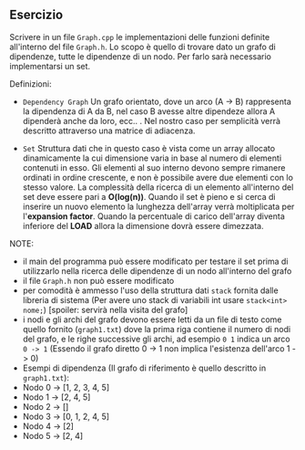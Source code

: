 ## Esercizio 

Scrivere in un file `Graph.cpp` le implementazioni delle funzioni definite all'interno del file `Graph.h`.
Lo scopo è quello di trovare dato un grafo di dipendenze, tutte le dipendenze di un nodo. Per farlo sarà necessario implementarsi un set.

Definizioni:

- `Dependency Graph`
   Un grafo orientato, dove un arco (A -> B) rappresenta la dipendenza di A da B, nel caso B avesse altre dipendeze allora A dipenderà anche da loro, ecc.. . Nel nostro caso per semplicità verrà descritto attraverso una matrice di adiacenza.

- `Set`
   Struttura dati che in questo caso è vista come un array allocato dinamicamente la cui dimensione varia in base al numero di elementi contenuti in esso. Gli elementi al suo interno devono sempre rimanere ordinati in ordine crescente, e non è possibile avere due elementi con lo stesso valore.
   La complessità della ricerca di un elemento all'interno del set deve essere pari a __O(log(n))__.
   Quando il set è pieno e si cerca di inserire un nuovo elemento la lunghezza dell'array verrà moltiplicata per l'__expansion factor__.
   Quando la percentuale di carico dell'array diventa inferiore del __LOAD__ allora la dimensione dovrà essere dimezzata.

NOTE:
 - il main del programma può essere modificato per testare il set prima di utilizzarlo nella ricerca delle dipendenze di un nodo all'interno del grafo
 - il file `Graph.h` non può essere modificato
 - per comodità è ammesso l'uso della struttura dati `stack` fornita dalle libreria di sistema (Per avere uno stack di variabili int usare `stack<int> nome;`) [spoiler: servirà nella visita del grafo]
 - i nodi e gli archi del grafo devono essere letti da un  file di testo come quello fornito (`graph1.txt`) dove la prima riga contiene il numero di nodi del grafo, e le righe successive gli archi, ad esempio `0 1` indica un arco `0 -> 1` (Essendo il grafo diretto 0 -> 1 non implica l'esistenza dell'arco 1 -> 0)
 - Esempi di dipendenza (Il grafo di riferimento è quello descritto in `graph1.txt`): 
  - Nodo 0 -> [1, 2, 3, 4, 5]
  - Nodo 1 -> [2, 4, 5]
  - Nodo 2 ->  []
  - Nodo 3 -> [0, 1, 2, 4, 5]
  - Nodo 4 -> [2]
  - Nodo 5 -> [2, 4]

 
